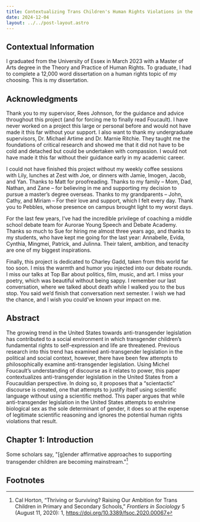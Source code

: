 ```yaml
---
title: Contextualizing Trans Children's Human Rights Violations in the United States
date: 2024-12-04
layout: ../../post-layout.astro
---
```


## Contextual Information

I graduated from the University of Essex in March 2023 with a Master of Arts degree in the Theory and Practice of Human Rights. To graduate, I had to complete a 12,000 word dissertation on a human rights topic of my choosing. This is my dissertation. 

## Acknowledgments

Thank you to my supervisor, Rees Johnson, for the guidance and advice throughout this project (and for forcing me to finally read Foucault). I have never worked on a project this large or personal before and would not have made it this far without your support. I also want to thank my undergraduate supervisors, Dr. Michael Artime and Dr. Marnie Ritchie. They taught me the foundations of critical research and showed me that it did not have to be cold and detached but could be undertaken with compassion. I would not have made it this far without their guidance early in my academic career.

I could not have finished this project without my weekly coffee sessions with Lily, lunches at Zest with Joe, or dinners with Jamie, Imogen, Jacob, and Yan. Thanks to Matt for proofreading. Thanks to my family – Mom, Dad, Nathan, and Zane – for believing in me and supporting my decision to pursue a master’s degree overseas. Thanks to my grandparents – John, Cathy, and Miriam – For their love and support, which I felt every day. Thank you to Pebbles, whose presence on campus brought light to my worst days.

For the last few years, I’ve had the incredible privilege of coaching a middle school debate team for Aurorae Young Speech and Debate Academy. Thanks so much to Sue for hiring me almost three years ago, and thanks to my students, who have kept me going for the last year: Annabelle, Evida, Cynthia, Mingmei, Patrick, and Julinna. Their talent, ambition, and tenacity are one of my biggest inspirations.

Finally, this project is dedicated to Charley Gadd, taken from this world far too soon. I miss the warmth and humor you injected into our debate rounds. I miss our talks at Top Bar about politics, film, music, and art. I miss your poetry, which was beautiful without being sappy. I remember our last conversation, where we talked about death while I walked you to the bus stop. You said we’d finish that conversation next semester. I wish we had the chance, and I wish you could’ve known your impact on me.

## Abstract

The growing trend in the United States towards anti-transgender legislation has contributed to a social environment in which transgender children’s fundamental rights to self-expression and life are threatened. Previous research into this trend has examined anti-transgender legislation in the political and social context, however, there have been few attempts to philosophically examine anti-transgender legislation. Using Michel Foucault’s understanding of discourse as it relates to power, this paper contextualizes anti-transgender legislation in the United States from a Foucauldian perspective. In doing so, it proposes that a “scientactic” discourse is created, one that attempts to justify itself using scientific language without using a scientific method. This paper argues that while anti-transgender legislation in the United States attempts to enshrine biological sex as the sole determinant of gender, it does so at the expense of legitimate scientific reasoning and ignores the potential human rights violations that result.

## Chapter 1: Introduction

Some scholars say, "[g]ender affirmative approaches to supporting transgender children are becoming mainstream."[^1]

## Footnotes

[^1]: Cal Horton, “Thriving or Surviving? Raising Our Ambition for Trans Children in Primary and Secondary Schools,” *Frontiers in Sociology* 5 (August 11, 2020): 1, https://doi.org/10.3389/fsoc.2020.00067